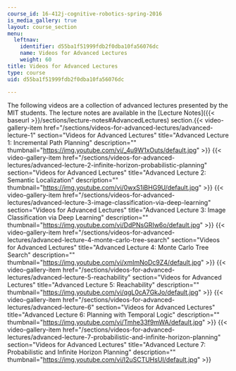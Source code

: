 ```yaml
---
course_id: 16-412j-cognitive-robotics-spring-2016
is_media_gallery: true
layout: course_section
menu:
  leftnav:
    identifier: d55ba1f51999fdb2f0dba10fa56076dc
    name: Videos for Advanced Lectures
    weight: 60
title: Videos for Advanced Lectures
type: course
uid: d55ba1f51999fdb2f0dba10fa56076dc

---
```


The following videos are a collection of advanced lectures presented by the MIT students. The lecture notes are available in the [Lecture Notes]({{< baseurl >}}/sections/lecture-notes#AdvancedLectures) section.{{< video-gallery-item href="/sections/videos-for-advanced-lectures/advanced-lecture-1" section="Videos for Advanced Lectures" title="Advanced Lecture 1: Incremental Path Planning" description="" thumbnail="https://img.youtube.com/vi/_4u9W1xOuts/default.jpg" >}} {{< video-gallery-item href="/sections/videos-for-advanced-lectures/advanced-lecture-2-infinite-horizon-probabilistic-planning" section="Videos for Advanced Lectures" title="Advanced Lecture 2: Semantic Localization" description="" thumbnail="https://img.youtube.com/vi/0wxS1iBHG9U/default.jpg" >}} {{< video-gallery-item href="/sections/videos-for-advanced-lectures/advanced-lecture-3-image-classification-via-deep-learning" section="Videos for Advanced Lectures" title="Advanced Lecture 3: Image Classification via Deep Learning" description="" thumbnail="https://img.youtube.com/vi/DdPNsGRIw6o/default.jpg" >}} {{< video-gallery-item href="/sections/videos-for-advanced-lectures/advanced-lecture-4-monte-carlo-tree-search" section="Videos for Advanced Lectures" title="Advanced Lecture 4: Monte Carlo Tree Search" description="" thumbnail="https://img.youtube.com/vi/xmImNoDc9Z4/default.jpg" >}} {{< video-gallery-item href="/sections/videos-for-advanced-lectures/advanced-lecture-5-reachability" section="Videos for Advanced Lectures" title="Advanced Lecture 5: Reachability" description="" thumbnail="https://img.youtube.com/vi/qgL0cA7GkJo/default.jpg" >}} {{< video-gallery-item href="/sections/videos-for-advanced-lectures/advanced-lecture-6" section="Videos for Advanced Lectures" title="Advanced Lecture 6: Planning with Temporal Logic" description="" thumbnail="https://img.youtube.com/vi/Tmhe33f9mWA/default.jpg" >}} {{< video-gallery-item href="/sections/videos-for-advanced-lectures/advanced-lecture-7-probabilistic-and-infinite-horizon-planning" section="Videos for Advanced Lectures" title="Advanced Lecture 7: Probabilistic and Infinite Horizon Planning" description="" thumbnail="https://img.youtube.com/vi/I2uSCTUHsUI/default.jpg" >}}
